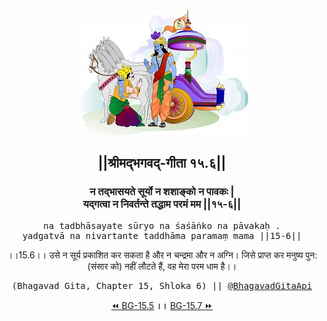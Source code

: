 <center><img src="../../asset/BG.png" alt="#API #bhagavadgitaapi #slok #nodejs #js #api #gitaapi #krishna #hinduism #vedic #ISKCON #shreemadbhagavadgita #technology"/>
<h2>||श्रीमद्‍भगवद्‍-गीता १५.६||</h2>
<h3>न तद्भासयते सूर्यो न शशाङ्को न पावकः |<br/>यद्गत्वा न निवर्तन्ते तद्धाम परमं मम ||१५-६||</h3>
<pre>na tadbhāsayate sūryo na śaśāṅko na pāvakaḥ .<br/>yadgatvā na nivartante taddhāma paramaṃ mama ||15-6||</pre>
<p>।।15.6।। उसे न सूर्य प्रकाशित कर सकता है और न चन्द्रमा और न अग्नि। जिसे प्राप्त कर मनुष्य पुन: (संसार को) नहीं लौटते हैं, वह मेरा परम धाम है।।</p>
<pre>(Bhagavad Gita, Chapter 15, Shloka 6) || <a href="https://twitter.com/bhagavadgitaapi">@BhagavadGitaApi</a></pre><a href="../../15/5">⏪  BG-15.5</a><b>        ।।        </b><a href="../../15/7">BG-15.7  ⏩</a></center></center>